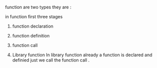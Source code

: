 function are two types they are :


in function first three stages
  1. function declaration
  2. function definition
  3. function call

1. Library function 
  In library function already a function is declared and  definied just we call the function call .
   
   